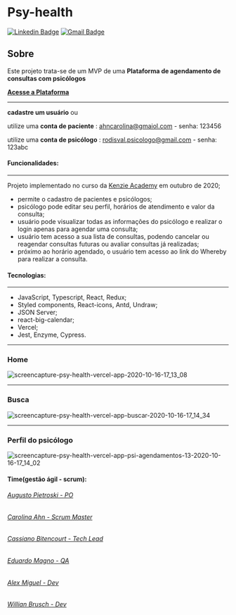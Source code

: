 # Psy-health
[![Linkedin Badge](https://img.shields.io/badge/-LinkedIn-blue?style=flat-square&logo=Linkedin&logoColor=white&link=https://www.linkedin.com/in/carolina-ahn/)](https://www.linkedin.com/in/carolina-ahn/)
[![Gmail Badge](https://img.shields.io/badge/-Gmail-c14438?style=flat-square&logo=Gmail&logoColor=white&link=mailto:ahncarolina@gmail.com)](mailto:ahncarolina@gmail.com)

## Sobre

Este projeto trata-se de um MVP de uma **Plataforma de agendamento de consultas com psicólogos**

**[Acesse a Plataforma](https://psy-health.vercel.app/)**
*******************************************************************************************************************************

 **cadastre um usuário** ou
 
 utilize uma **conta de paciente** : ahncarolina@gmaiol.com - senha: 123456
 
 utilize uma **conta de psicólogo** : rodisval.psicologo@gmail.com - senha: 123abc



#### Funcionalidades:

*******************************************************************************************************************************
Projeto implementado no curso da [Kenzie Academy](https://kenzie.com.br/) em outubro de 2020;
- permite o cadastro de pacientes e psicólogos;
- psicólogo pode editar seu perfil, horários de atendimento e valor da consulta;
- usuário pode visualizar todas as informações do psicólogo e realizar o login apenas para agendar uma consulta;
- usuário tem acesso a sua lista de consultas, podendo cancelar ou reagendar consultas futuras ou avaliar consultas já realizadas;
- próximo ao horário agendado, o usuário tem acesso ao link do Whereby para realizar a consulta.

#### Tecnologias:

*******************************************************************************************************************************
- JavaScript, Typescript, React, Redux;
- Styled components, React-icons, Antd, Undraw;
- JSON Server;
- react-big-calendar;
- Vercel;
- Jest, Enzyme, Cypress.


*******************************************************************************************************************************
### Home
![screencapture-psy-health-vercel-app-2020-10-16-17_13_08](https://user-images.githubusercontent.com/62309069/96305374-29944b80-0fd4-11eb-8f23-fedb3f2bfbef.png)


*******************************************************************************************************************************
### Busca
![screencapture-psy-health-vercel-app-buscar-2020-10-16-17_14_34](https://user-images.githubusercontent.com/62309069/96305416-3add5800-0fd4-11eb-9142-e1d50776edce.png)


*******************************************************************************************************************************
### Perfil do psicólogo
![screencapture-psy-health-vercel-app-psi-agendamentos-13-2020-10-16-17_14_02](https://user-images.githubusercontent.com/62309069/96305470-4d579180-0fd4-11eb-8e47-ad6cbd58e200.png)


#### Time(gestão ágil - scrum):
###### [Augusto Pietroski - PO](https://www.linkedin.com/in/augusto-pietroski/)
###### [Carolina Ahn - Scrum Master](https://www.linkedin.com/in/carolina-ahn/)
###### [Cassiano Bitencourt - Tech Lead](https://www.linkedin.com/in/cassiano-doederlein-648592148/)
###### [Eduardo Magno - QA](https://www.linkedin.com/in/edu-magno/)
###### [Alex Miguel - Dev](https://www.linkedin.com/in/alexmiguel95/)
###### [Willian Brusch - Dev](https://www.linkedin.com/in/willian-brusch-237448154/)
